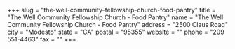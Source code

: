 +++
slug = "the-well-community-fellowship-church-food-pantry"
title = "The Well Community Fellowship Church - Food Pantry"
name = "The Well Community Fellowship Church - Food Pantry"
address = "2500 Claus Road"
city = "Modesto"
state = "CA"
postal = "95355"
website = ""
phone = "209 551-4463"
fax = ""
+++
